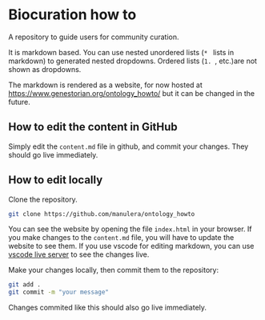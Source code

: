 # Biocuration how to

A repository to guide users for community curation.

It is markdown based. You can use nested unordered lists (`* ` lists in markdown) to generated nested dropdowns. Ordered lists (`1. `, etc.)are not shown as dropdowns.

The markdown is rendered as a website, for now hosted at https://www.genestorian.org/ontology_howto/ but it can be changed in the future.



## How to edit the content in GitHub

Simply edit the `content.md` file in github, and commit your changes. They should go live immediately.

## How to edit locally

Clone the repository.

```bash
git clone https://github.com/manulera/ontology_howto
```

You can see the website by opening the file `index.html` in your browser. If you make changes to the `content.md` file, you will have to update the website to see them. If you use vscode for editing markdown, you can use [vscode live server](https://marketplace.visualstudio.com/items?itemName=ritwickdey.LiveServer) to see the changes live.

Make your changes locally, then commit them to the repository:

```bash
git add .
git commit -m "your message"
```

Changes commited like this should also go live immediately.